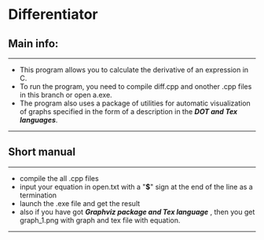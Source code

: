 # Differentiator

## Main info:
____
- This program allows you to calculate the derivative of an expression in C.
- To run the program, you need to compile diff.cpp and onother .cpp files in this branch or open a.exe.
- The program also uses a package of utilities for automatic visualization of graphs specified in the form of a description in the ***DOT and Tex languages***.
____

## Short manual

____
- compile the all .cpp files
- input your equation in open.txt with a "**$**" sign at the end of the line as a termination
- launch the .exe file and get the result
- also if you have got ***Graphviz package and Tex language*** , then you get graph_1.png with graph and tex file with equation.
____
